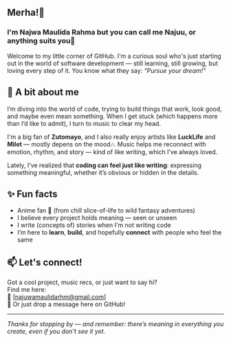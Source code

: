 ## Merha!👋
### I'm Najwa Maulida Rahma but you can call me Najuu, or anything suits you🤗

Welcome to my little corner of GitHub. I'm a curious soul who's just starting out in the world of software development — still learning, still growing, but loving every step of it. You know what they say: _"Pursue your dream!"_

## 🌱 A bit about me

I’m diving into the world of code, trying to build things that work, look good, and maybe even mean something. When I get stuck (which happens more than I’d like to admit), I turn to music to clear my head.

I'm a big fan of **Zutomayo**, and I also really enjoy artists like **LuckLife** and **Milet** — mostly depens on the mood🎶. Music helps me reconnect with emotion, rhythm, and story — kind of like writing, which I’ve always loved.

Lately, I’ve realized that **coding can feel just like writing**: expressing something meaningful, whether it’s obvious or hidden in the details.

## ✨ Fun facts

- Anime fan 🍿 (from chill slice-of-life to wild fantasy adventures)
- I believe every project holds meaning — seen or unseen
- I write (concepts of) stories when I'm not writing code
- I’m here to **learn**, **build**, and hopefully **connect** with people who feel the same

## 📫 Let's connect!

Got a cool project, music recs, or just want to say hi?  
Find me here:  
📧 [najuwamaulidarhm@gmail.com]  
💬 Or just drop a message here on GitHub!

---

_Thanks for stopping by — and remember: there’s meaning in everything you create, even if you don’t see it yet._
